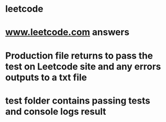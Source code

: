 # leetcode
# www.leetcode.com answers
#
# Production file returns to pass the test on Leetcode site and any errors outputs to a txt file
# test folder contains passing tests and console logs result

